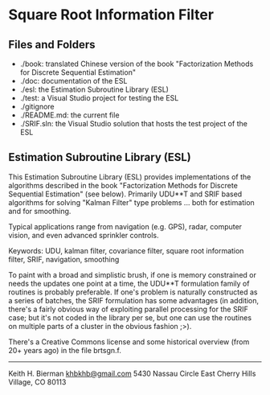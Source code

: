 # Square Root Information Filter

## Files and Folders
- ./book: translated Chinese version of the book "Factorization Methods for Discrete Sequential Estimation"
- ./doc: documentation of the ESL
- ./esl: the Estimation Subroutine Library (ESL)
- ./test: a Visual Studio project for testing the ESL
- ./gitignore
- ./README.md: the current file
- ./SRIF.sln: the Visual Studio solution that hosts the test project of the ESL

## Estimation Subroutine Library (ESL)

This Estimation Subroutine Library (ESL) provides implementations of the
algorithms described in the book "Factorization Methods for Discrete Sequential
Estimation" (see below). Primarily UDU**T and SRIF based algorithms for solving
"Kalman Filter" type problems ... both for estimation and for smoothing.

Typical applications range from navigation (e.g. GPS), radar, computer vision,
and even advanced sprinkler controls.

Keywords: UDU, kalman filter, covariance filter, square root information
filter, SRIF, navigation, smoothing

To paint with a broad and simplistic brush, if one is memory constrained or
needs the updates one point at a time, the UDU**T formulation family of
routines is probably preferable. If one's problem is naturally constructed as a
series of batches, the SRIF formulation has some advantages (in addition,
there's a fairly obvious way of exploiting parallel processing for the SRIF
case; but it's not coded in the library per se, but one can use the routines on
multiple parts of a cluster in the obvious fashion ;>).

There's a Creative Commons license and some historical overview (from
20+ years ago) in the file brtsgn.f.


---
Keith H. Bierman   khbkhb@gmail.com
5430 Nassau Circle East
Cherry Hills Village, CO 80113

##